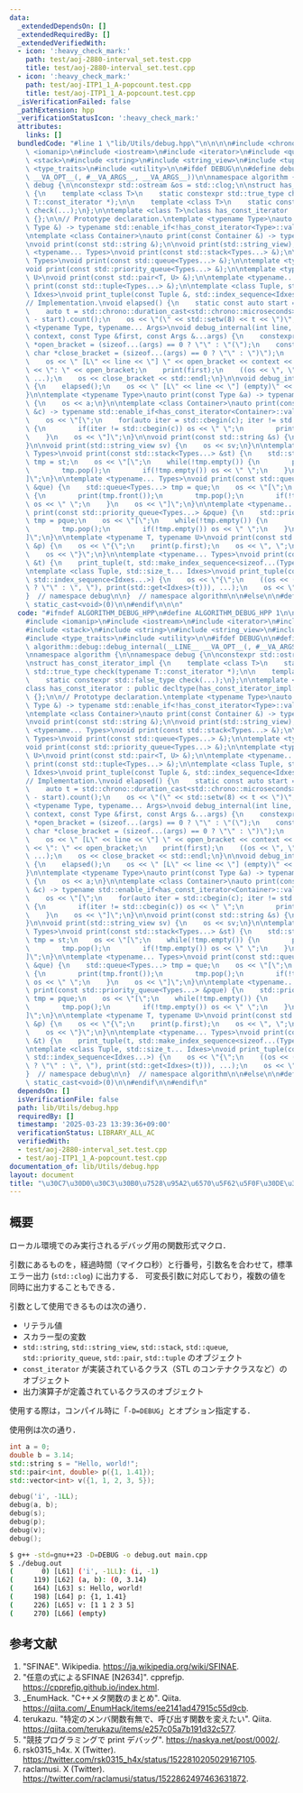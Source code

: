 ```yaml
---
data:
  _extendedDependsOn: []
  _extendedRequiredBy: []
  _extendedVerifiedWith:
  - icon: ':heavy_check_mark:'
    path: test/aoj-2880-interval_set.test.cpp
    title: test/aoj-2880-interval_set.test.cpp
  - icon: ':heavy_check_mark:'
    path: test/aoj-ITP1_1_A-popcount.test.cpp
    title: test/aoj-ITP1_1_A-popcount.test.cpp
  _isVerificationFailed: false
  _pathExtension: hpp
  _verificationStatusIcon: ':heavy_check_mark:'
  attributes:
    links: []
  bundledCode: "#line 1 \"lib/Utils/debug.hpp\"\n\n\n\n#include <chrono>\n#include\
    \ <iomanip>\n#include <iostream>\n#include <iterator>\n#include <queue>\n#include\
    \ <stack>\n#include <string>\n#include <string_view>\n#include <tuple>\n#include\
    \ <type_traits>\n#include <utility>\n\n#ifdef DEBUG\n\n#define debug(...) algorithm::debug::debug_internal(__LINE__\
    \ __VA_OPT__(, #__VA_ARGS__, __VA_ARGS__))\n\nnamespace algorithm {\n\nnamespace\
    \ debug {\n\nconstexpr std::ostream &os = std::clog;\n\nstruct has_const_iterator_impl\
    \ {\n    template <class T>\n    static constexpr std::true_type check(typename\
    \ T::const_iterator *);\n\n    template <class T>\n    static constexpr std::false_type\
    \ check(...);\n};\n\ntemplate <class T>\nclass has_const_iterator : public decltype(has_const_iterator_impl::check<T>(nullptr))\
    \ {};\n\n// Prototype declaration.\ntemplate <typename Type>\nauto print(const\
    \ Type &) -> typename std::enable_if<!has_const_iterator<Type>::value>::type;\n\
    \ntemplate <class Container>\nauto print(const Container &) -> typename std::enable_if<has_const_iterator<Container>::value>::type;\n\
    \nvoid print(const std::string &);\n\nvoid print(std::string_view);\n\ntemplate\
    \ <typename... Types>\nvoid print(const std::stack<Types...> &);\n\ntemplate <typename...\
    \ Types>\nvoid print(const std::queue<Types...> &);\n\ntemplate <typename... Types>\n\
    void print(const std::priority_queue<Types...> &);\n\ntemplate <typename T, typename\
    \ U>\nvoid print(const std::pair<T, U> &);\n\ntemplate <typename... Types>\nvoid\
    \ print(const std::tuple<Types...> &);\n\ntemplate <class Tuple, std::size_t...\
    \ Idxes>\nvoid print_tuple(const Tuple &, std::index_sequence<Idxes...>);\n\n\
    // Implementation.\nvoid elapsed() {\n    static const auto start = std::chrono::system_clock::now();\n\
    \    auto t = std::chrono::duration_cast<std::chrono::microseconds>(std::chrono::system_clock::now()\
    \ - start).count();\n    os << \"(\" << std::setw(8) << t << \")\";\n}\n\ntemplate\
    \ <typename Type, typename... Args>\nvoid debug_internal(int line, std::string_view\
    \ context, const Type &first, const Args &...args) {\n    constexpr const char\
    \ *open_bracket = (sizeof...(args) == 0 ? \"\" : \"(\");\n    constexpr const\
    \ char *close_bracket = (sizeof...(args) == 0 ? \"\" : \")\");\n    elapsed();\n\
    \    os << \" [L\" << line << \"] \" << open_bracket << context << close_bracket\
    \ << \": \" << open_bracket;\n    print(first);\n    ((os << \", \", print(args)),\
    \ ...);\n    os << close_bracket << std::endl;\n}\n\nvoid debug_internal(int line)\
    \ {\n    elapsed();\n    os << \" [L\" << line << \"] (empty)\" << std::endl;\n\
    }\n\ntemplate <typename Type>\nauto print(const Type &a) -> typename std::enable_if<!has_const_iterator<Type>::value>::type\
    \ {\n    os << a;\n}\n\ntemplate <class Container>\nauto print(const Container\
    \ &c) -> typename std::enable_if<has_const_iterator<Container>::value>::type {\n\
    \    os << \"[\";\n    for(auto iter = std::cbegin(c); iter != std::cend(c); ++iter)\
    \ {\n        if(iter != std::cbegin(c)) os << \" \";\n        print(*iter);\n\
    \    }\n    os << \"]\";\n}\n\nvoid print(const std::string &s) {\n    os << s;\n\
    }\n\nvoid print(std::string_view sv) {\n    os << sv;\n}\n\ntemplate <typename...\
    \ Types>\nvoid print(const std::stack<Types...> &st) {\n    std::stack<Types...>\
    \ tmp = st;\n    os << \"[\";\n    while(!tmp.empty()) {\n        print(tmp.top());\n\
    \        tmp.pop();\n        if(!tmp.empty()) os << \" \";\n    }\n    os << \"\
    ]\";\n}\n\ntemplate <typename... Types>\nvoid print(const std::queue<Types...>\
    \ &que) {\n    std::queue<Types...> tmp = que;\n    os << \"[\";\n    while(!tmp.empty())\
    \ {\n        print(tmp.front());\n        tmp.pop();\n        if(!tmp.empty())\
    \ os << \" \";\n    }\n    os << \"]\";\n}\n\ntemplate <typename... Types>\nvoid\
    \ print(const std::priority_queue<Types...> &pque) {\n    std::priority_queue<Types...>\
    \ tmp = pque;\n    os << \"[\";\n    while(!tmp.empty()) {\n        print(tmp.top());\n\
    \        tmp.pop();\n        if(!tmp.empty()) os << \" \";\n    }\n    os << \"\
    ]\";\n}\n\ntemplate <typename T, typename U>\nvoid print(const std::pair<T, U>\
    \ &p) {\n    os << \"{\";\n    print(p.first);\n    os << \", \";\n    print(p.second);\n\
    \    os << \"}\";\n}\n\ntemplate <typename... Types>\nvoid print(const std::tuple<Types...>\
    \ &t) {\n    print_tuple(t, std::make_index_sequence<sizeof...(Types)>());\n}\n\
    \ntemplate <class Tuple, std::size_t... Idxes>\nvoid print_tuple(const Tuple &t,\
    \ std::index_sequence<Idxes...>) {\n    os << \"{\";\n    ((os << (Idxes == 0\
    \ ? \"\" : \", \"), print(std::get<Idxes>(t))), ...);\n    os << \"}\";\n}\n\n\
    }  // namespace debug\n\n}  // namespace algorithm\n\n#else\n\n#define debug(...)\
    \ static_cast<void>(0)\n\n#endif\n\n\n"
  code: "#ifndef ALGORITHM_DEBUG_HPP\n#define ALGORITHM_DEBUG_HPP 1\n\n#include <chrono>\n\
    #include <iomanip>\n#include <iostream>\n#include <iterator>\n#include <queue>\n\
    #include <stack>\n#include <string>\n#include <string_view>\n#include <tuple>\n\
    #include <type_traits>\n#include <utility>\n\n#ifdef DEBUG\n\n#define debug(...)\
    \ algorithm::debug::debug_internal(__LINE__ __VA_OPT__(, #__VA_ARGS__, __VA_ARGS__))\n\
    \nnamespace algorithm {\n\nnamespace debug {\n\nconstexpr std::ostream &os = std::clog;\n\
    \nstruct has_const_iterator_impl {\n    template <class T>\n    static constexpr\
    \ std::true_type check(typename T::const_iterator *);\n\n    template <class T>\n\
    \    static constexpr std::false_type check(...);\n};\n\ntemplate <class T>\n\
    class has_const_iterator : public decltype(has_const_iterator_impl::check<T>(nullptr))\
    \ {};\n\n// Prototype declaration.\ntemplate <typename Type>\nauto print(const\
    \ Type &) -> typename std::enable_if<!has_const_iterator<Type>::value>::type;\n\
    \ntemplate <class Container>\nauto print(const Container &) -> typename std::enable_if<has_const_iterator<Container>::value>::type;\n\
    \nvoid print(const std::string &);\n\nvoid print(std::string_view);\n\ntemplate\
    \ <typename... Types>\nvoid print(const std::stack<Types...> &);\n\ntemplate <typename...\
    \ Types>\nvoid print(const std::queue<Types...> &);\n\ntemplate <typename... Types>\n\
    void print(const std::priority_queue<Types...> &);\n\ntemplate <typename T, typename\
    \ U>\nvoid print(const std::pair<T, U> &);\n\ntemplate <typename... Types>\nvoid\
    \ print(const std::tuple<Types...> &);\n\ntemplate <class Tuple, std::size_t...\
    \ Idxes>\nvoid print_tuple(const Tuple &, std::index_sequence<Idxes...>);\n\n\
    // Implementation.\nvoid elapsed() {\n    static const auto start = std::chrono::system_clock::now();\n\
    \    auto t = std::chrono::duration_cast<std::chrono::microseconds>(std::chrono::system_clock::now()\
    \ - start).count();\n    os << \"(\" << std::setw(8) << t << \")\";\n}\n\ntemplate\
    \ <typename Type, typename... Args>\nvoid debug_internal(int line, std::string_view\
    \ context, const Type &first, const Args &...args) {\n    constexpr const char\
    \ *open_bracket = (sizeof...(args) == 0 ? \"\" : \"(\");\n    constexpr const\
    \ char *close_bracket = (sizeof...(args) == 0 ? \"\" : \")\");\n    elapsed();\n\
    \    os << \" [L\" << line << \"] \" << open_bracket << context << close_bracket\
    \ << \": \" << open_bracket;\n    print(first);\n    ((os << \", \", print(args)),\
    \ ...);\n    os << close_bracket << std::endl;\n}\n\nvoid debug_internal(int line)\
    \ {\n    elapsed();\n    os << \" [L\" << line << \"] (empty)\" << std::endl;\n\
    }\n\ntemplate <typename Type>\nauto print(const Type &a) -> typename std::enable_if<!has_const_iterator<Type>::value>::type\
    \ {\n    os << a;\n}\n\ntemplate <class Container>\nauto print(const Container\
    \ &c) -> typename std::enable_if<has_const_iterator<Container>::value>::type {\n\
    \    os << \"[\";\n    for(auto iter = std::cbegin(c); iter != std::cend(c); ++iter)\
    \ {\n        if(iter != std::cbegin(c)) os << \" \";\n        print(*iter);\n\
    \    }\n    os << \"]\";\n}\n\nvoid print(const std::string &s) {\n    os << s;\n\
    }\n\nvoid print(std::string_view sv) {\n    os << sv;\n}\n\ntemplate <typename...\
    \ Types>\nvoid print(const std::stack<Types...> &st) {\n    std::stack<Types...>\
    \ tmp = st;\n    os << \"[\";\n    while(!tmp.empty()) {\n        print(tmp.top());\n\
    \        tmp.pop();\n        if(!tmp.empty()) os << \" \";\n    }\n    os << \"\
    ]\";\n}\n\ntemplate <typename... Types>\nvoid print(const std::queue<Types...>\
    \ &que) {\n    std::queue<Types...> tmp = que;\n    os << \"[\";\n    while(!tmp.empty())\
    \ {\n        print(tmp.front());\n        tmp.pop();\n        if(!tmp.empty())\
    \ os << \" \";\n    }\n    os << \"]\";\n}\n\ntemplate <typename... Types>\nvoid\
    \ print(const std::priority_queue<Types...> &pque) {\n    std::priority_queue<Types...>\
    \ tmp = pque;\n    os << \"[\";\n    while(!tmp.empty()) {\n        print(tmp.top());\n\
    \        tmp.pop();\n        if(!tmp.empty()) os << \" \";\n    }\n    os << \"\
    ]\";\n}\n\ntemplate <typename T, typename U>\nvoid print(const std::pair<T, U>\
    \ &p) {\n    os << \"{\";\n    print(p.first);\n    os << \", \";\n    print(p.second);\n\
    \    os << \"}\";\n}\n\ntemplate <typename... Types>\nvoid print(const std::tuple<Types...>\
    \ &t) {\n    print_tuple(t, std::make_index_sequence<sizeof...(Types)>());\n}\n\
    \ntemplate <class Tuple, std::size_t... Idxes>\nvoid print_tuple(const Tuple &t,\
    \ std::index_sequence<Idxes...>) {\n    os << \"{\";\n    ((os << (Idxes == 0\
    \ ? \"\" : \", \"), print(std::get<Idxes>(t))), ...);\n    os << \"}\";\n}\n\n\
    }  // namespace debug\n\n}  // namespace algorithm\n\n#else\n\n#define debug(...)\
    \ static_cast<void>(0)\n\n#endif\n\n#endif\n"
  dependsOn: []
  isVerificationFile: false
  path: lib/Utils/debug.hpp
  requiredBy: []
  timestamp: '2025-03-23 13:39:36+09:00'
  verificationStatus: LIBRARY_ALL_AC
  verifiedWith:
  - test/aoj-2880-interval_set.test.cpp
  - test/aoj-ITP1_1_A-popcount.test.cpp
documentation_of: lib/Utils/debug.hpp
layout: document
title: "\u30C7\u30D0\u30C3\u30B0\u7528\u95A2\u6570\u5F62\u5F0F\u30DE\u30AF\u30ED"
---
```



## 概要

ローカル環境でのみ実行されるデバッグ用の関数形式マクロ．

引数にあるものを，経過時間（マイクロ秒）と行番号，引数名を合わせて，標準エラー出力 (`std::clog`) に出力する．
可変長引数に対応しており，複数の値を同時に出力することもできる．

引数として使用できるものは次の通り．

- リテラル値
- スカラー型の変数
- `std::string`, `std::string_view`, `std::stack`, `std::queue`, `std::priority_queue`, `std::pair`, `std::tuple` のオブジェクト
- `const_iterator` が実装されているクラス（STL のコンテナクラスなど）のオブジェクト
- 出力演算子が定義されているクラスのオブジェクト

使用する際は，コンパイル時に「`-D=DEBUG`」とオプション指定する．

使用例は次の通り．

```cpp
int a = 0;
double b = 3.14;
std::string s = "Hello, world!";
std::pair<int, double> p({1, 1.41});
std::vector<int> v({1, 1, 2, 3, 5});

debug('i', -1LL);
debug(a, b);
debug(s);
debug(p);
debug(v);
debug();
```

```bash
$ g++ -std=gnu++23 -D=DEBUG -o debug.out main.cpp
$ ./debug.out
(       0) [L61] ('i', -1LL): (i, -1)
(     119) [L62] (a, b): (0, 3.14)
(     164) [L63] s: Hello, world!
(     198) [L64] p: {1, 1.41}
(     226) [L65] v: [1 1 2 3 5]
(     270) [L66] (empty)
```


## 参考文献

1. "SFINAE". Wikipedia. <https://ja.wikipedia.org/wiki/SFINAE>.
1. "任意の式によるSFINAE [N2634]". cpprefjp. <https://cpprefjp.github.io/index.html>.
1. _EnumHack. "C++メタ関数のまとめ". Qiita. <https://qiita.com/_EnumHack/items/ee2141ad47915c55d9cb>.
1. terukazu. "特定のメンバ関数有無で、呼び出す関数を変えたい". Qiita. <https://qiita.com/terukazu/items/e257c05a7b191d32c577>.
1. "競技プログラミングで print デバッグ". <https://naskya.net/post/0002/>.
1. rsk0315_h4x. X (Twitter). <https://twitter.com/rsk0315_h4x/status/1522810205029167105>.
1. raclamusi. X (Twitter). <https://twitter.com/raclamusi/status/1522862497463631872>.
